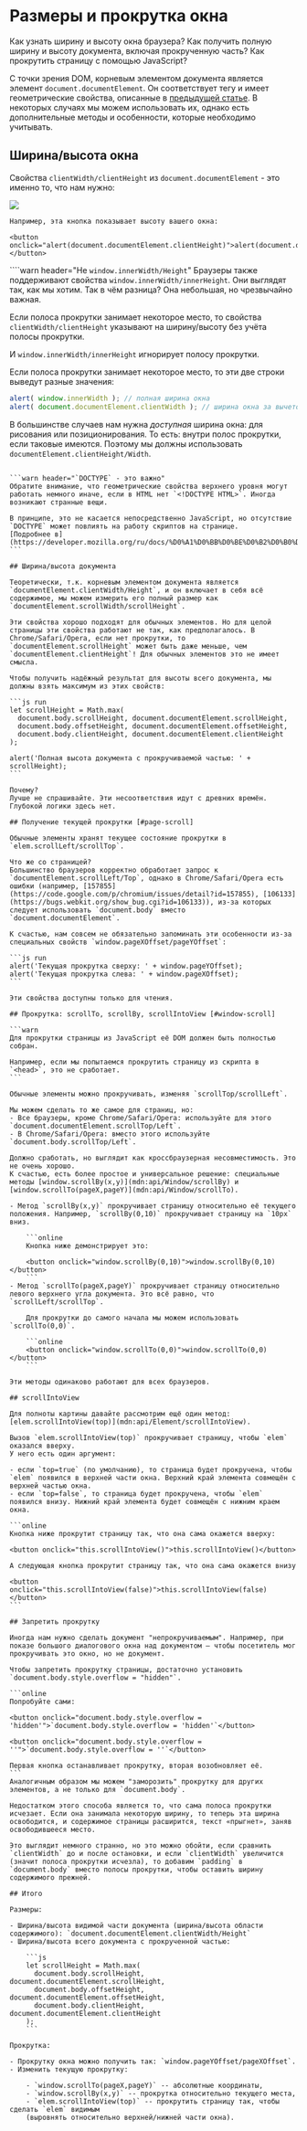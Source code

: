 # Размеры и прокрутка окна

Как узнать ширину и высоту окна браузера? Как получить полную ширину и высоту документа, включая прокрученную часть? Как прокрутить страницу с помощью JavaScript?

С точки зрения DOM, корневым элементом документа является элемент `document.documentElement`. Он соответствует тегу <html> и имеет геометрические свойства, описанные в [предыдущей статье](info:size-and-scroll). В некоторых случаях мы можем использовать их, однако есть дополнительные методы и особенности, которые необходимо учитывать.

## Ширина/высота окна

Свойства `clientWidth/clientHeight` из `document.documentElement` - это именно то, что нам нужно:

![](document-client-width-height.png)

```online
Например, эта кнопка показывает высоту вашего окна:

<button onclick="alert(document.documentElement.clientHeight)">alert(document.documentElement.clientHeight)</button>
```

````warn header="Не `window.innerWidth/Height`"
Браузеры также поддерживают свойства `window.innerWidth/innerHeight`. Они выглядят так, как мы хотим. Так в чём разница?
Она небольшая, но чрезвычайно важная.

Если полоса прокрутки занимает некоторое место, то свойства `clientWidth/clientHeight` указывают на ширину/высоту без учёта полосы прокрутки.

И `window.innerWidth/innerHeight` игнорирует полосу прокрутки.

Если полоса прокрутки занимает некоторое место, то эти две строки выведут разные значения:
```js run
alert( window.innerWidth ); // полная ширина окна
alert( document.documentElement.clientWidth ); // ширина окна за вычетом полосы прокрутки
```

В большинстве случаев нам нужна *доступная* ширина окна: для рисования или позиционирования. То есть: внутри полос прокрутки, если таковые имеются. Поэтому мы должны использовать `documentElement.clientHeight/Width`.
````

```warn header="`DOCTYPE` - это важно"
Обратите внимание, что геометрические свойства верхнего уровня могут работать немного иначе, если в HTML нет `<!DOCTYPE HTML>`. Иногда возникают странные вещи.

В принципе, это не касается непосредственно JavaScript, но отсутствие `DOCTYPE` может повлиять на работу скриптов на странице.
[Подробнее в](https://developer.mozilla.org/ru/docs/%D0%A1%D0%BB%D0%BE%D0%B2%D0%B0%D1%80%D1%8C/Doctype)
```

## Ширина/высота документа

Теоретически, т.к. корневым элементом документа является `documentElement.clientWidth/Height`, и он включает в себя всё содержимое, мы можем измерить его полный размер как `documentElement.scrollWidth/scrollHeight`.

Эти свойства хорошо подходят для обычных элементов. Но для целой страницы эти свойства работают не так, как предполагалось. В Chrome/Safari/Opera, если нет прокрутки, то `documentElement.scrollHeight` может быть даже меньше, чем
`documentElement.clientHeight`! Для обычных элементов это не имеет смысла.

Чтобы получить надёжный результат для высоты всего документа, мы должны взять максимум из этих свойств:

```js run
let scrollHeight = Math.max(
  document.body.scrollHeight, document.documentElement.scrollHeight,
  document.body.offsetHeight, document.documentElement.offsetHeight,
  document.body.clientHeight, document.documentElement.clientHeight
);

alert('Полная высота документа с прокручиваемой частью: ' + scrollHeight);
```

Почему?
Лучше не спрашивайте. Эти несоответствия идут с древних времён. Глубокой логики здесь нет.

## Получение текущей прокрутки [#page-scroll]

Обычные элементы хранят текущее состояние прокрутки в `elem.scrollLeft/scrollTop`.

Что же со страницей?
Большинство браузеров корректно обработает запрос к `documentElement.scrollLeft/Top`, однако в Chrome/Safari/Opera есть ошибки (например, [157855](https://code.google.com/p/chromium/issues/detail?id=157855), [106133](https://bugs.webkit.org/show_bug.cgi?id=106133)), из-за которых следует использовать `document.body` вместо `document.documentElement`.

К счастью, нам совсем не обязательно запоминать эти особенности из-за специальных свойств `window.pageXOffset/pageYOffset`:

```js run
alert('Текущая прокрутка сверху: ' + window.pageYOffset);
alert('Текущая прокрутка слева: ' + window.pageXOffset);
```

Эти свойства доступны только для чтения.

## Прокрутка: scrollTo, scrollBy, scrollIntoView [#window-scroll]

```warn
Для прокрутки страницы из JavaScript её DOM должен быть полностью собран.

Например, если мы попытаемся прокрутить страницу из скрипта в `<head>`, это не сработает.
```

Обычные элементы можно прокручивать, изменяя `scrollTop/scrollLeft`.

Мы можем сделать то же самое для страниц, но:
- Все браузеры, кроме Chrome/Safari/Opera: используйте для этого `document.documentElement.scrollTop/Left`.
- В Chrome/Safari/Opera: вместо этого используйте `document.body.scrollTop/Left`.

Должно сработать, но выглядит как кроссбраузерная несовместимость. Это не очень хорошо.
К счастью, есть более простое и универсальное решение: специальные методы [window.scrollBy(x,y)](mdn:api/Window/scrollBy) и [window.scrollTo(pageX,pageY)](mdn:api/Window/scrollTo).

- Метод `scrollBy(x,y)` прокручивает страницу относительно её текущего положения. Например, `scrollBy(0,10)` прокручивает страницу на `10px` вниз.

    ```online
    Кнопка ниже демонстрирует это:

    <button onclick="window.scrollBy(0,10)">window.scrollBy(0,10)</button>
    ```
- Метод `scrollTo(pageX,pageY)` прокручивает страницу относительно левого верхнего угла документа. Это всё равно, что `scrollLeft/scrollTop`.

    Для прокрутки до самого начала мы можем использовать `scrollTo(0,0)`.

    ```online
    <button onclick="window.scrollTo(0,0)">window.scrollTo(0,0)</button>
    ```

Эти методы одинаково работают для всех браузеров.

## scrollIntoView

Для полноты картины давайте рассмотрим ещё один метод: [elem.scrollIntoView(top)](mdn:api/Element/scrollIntoView).

Вызов `elem.scrollIntoView(top)` прокручивает страницу, чтобы `elem` оказался вверху.
У него есть один аргумент:

- если `top=true` (по умолчанию), то страница будет прокручена, чтобы `elem` появился в верхней части окна. Верхний край элемента совмещён с верхней частью окна.
- если `top=false`, то страница будет прокручена, чтобы `elem` появился внизу. Нижний край элемента будет совмещён с нижним краем окна.

```online
Кнопка ниже прокрутит страницу так, что она сама окажется вверху:

<button onclick="this.scrollIntoView()">this.scrollIntoView()</button>

А следующая кнопка прокрутит страницу так, что она сама окажется внизу

<button onclick="this.scrollIntoView(false)">this.scrollIntoView(false)</button>
```

## Запретить прокрутку

Иногда нам нужно сделать документ "непрокручиваемым". Например, при показе большого диалогового окна над документом – чтобы посетитель мог прокручивать это окно, но не документ.

Чтобы запретить прокрутку страницы, достаточно установить `document.body.style.overflow = "hidden"`.

```online
Попробуйте сами:

<button onclick="document.body.style.overflow = 'hidden'">`document.body.style.overflow = 'hidden'`</button>

<button onclick="document.body.style.overflow = ''">`document.body.style.overflow = ''`</button>

Первая кнопка останавливает прокрутку, вторая возобновляет её.
```
Аналогичным образом мы можем "заморозить" прокрутку для других элементов, а не только для `document.body`.

Недостатком этого способа является то, что сама полоса прокрутки исчезает. Если она занимала некоторую ширину, то теперь эта ширина освободится, и содержимое страницы расширится, текст «прыгнет», заняв освободившееся место.

Это выглядит немного странно, но это можно обойти, если сравнить `clientWidth` до и после остановки, и если `clientWidth` увеличится (значит полоса прокрутки исчезла), то добавим `padding` в `document.body` вместо полосы прокрутки, чтобы оставить ширину содержимого прежней.

## Итого

Размеры:

- Ширина/высота видимой части документа (ширина/высота области содержимого): `document.documentElement.clientWidth/Height`
- Ширина/высота всего документа с прокрученной частью:

    ```js
    let scrollHeight = Math.max(
      document.body.scrollHeight, document.documentElement.scrollHeight,
      document.body.offsetHeight, document.documentElement.offsetHeight,
      document.body.clientHeight, document.documentElement.clientHeight
    );
    ```

Прокрутка:

- Прокрутку окна можно получить так: `window.pageYOffset/pageXOffset`.
- Изменить текущую прокрутку:

    - `window.scrollTo(pageX,pageY)` -- абсолютные координаты,
    - `window.scrollBy(x,y)` -- прокрутка относительно текущего места,
    - `elem.scrollIntoView(top)` -- прокрутить страницу так, чтобы сделать `elem` видимым
    (выровнять относительно верхней/нижней части окна).